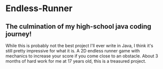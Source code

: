# Endless-Runner
## The culmination of my high-school java coding journey!
While this is probably not the best project I'll ever write in Java, I think it's still pretty impressive for what it is. A 2D 
endless runner game with mechanics to increase your score if you come close to an obstacle. About 3 months of hard work for me at 17 years old,
this is a treasured project.
